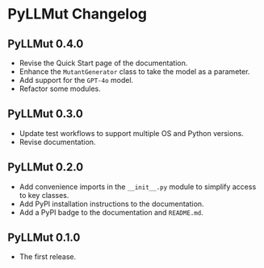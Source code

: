 # PyLLMut Changelog

##  PyLLMut 0.4.0

- Revise the Quick Start page of the documentation.
- Enhance the `MutantGenerator` class to take the model as a parameter.
- Add support for the `GPT-4o` model.
- Refactor some modules.

## PyLLMut 0.3.0

- Update test workflows to support multiple OS and Python versions.
- Revise documentation.

## PyLLMut 0.2.0

- Add convenience imports in the `__init__.py` module to simplify access to key classes.
- Add PyPI installation instructions to the documentation.
- Add a PyPI badge to the documentation and `README.md`.

## PyLLMut 0.1.0

- The first release.
